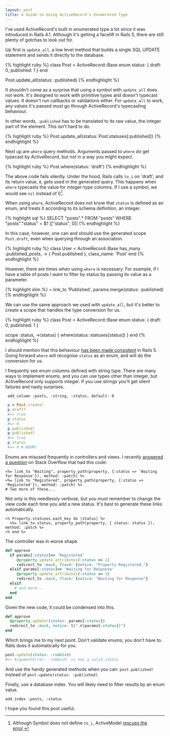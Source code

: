 ```yaml
---
layout: post
title: A Guide to Using ActiveRecord's Enumerated Type
---
```


I've used ActiveRecord's built in enumerated type a lot since it was introduced in Rails 4.1. Although it's getting a facelift in Rails 5, there are still plenty of gotchas to look out for.

Up first is `update_all`, a low level method that builds a single SQL UPDATE statement and sends it directly to the database.

{% highlight ruby %}
class Post < ActiveRecord::Base
  enum status: { draft: 0, published: 1 }
end

Post.update_all(status: :published)
{% endhighlight %}

It shouldn't come as a surprise that using a symbol with `update_all` does not work. It's designed to work with primitive types and doesn't typecast values. It doesn't run callbacks or validations either. For `update_all` to work, any values it's passed must go through ActiveRecord's typecasting behaviour.

In other words, `:published` has to be translated to its raw value, the integer part of the element. This isn't hard to do.

{% highlight ruby %}
Post.update_all(status: Post.statuses[:published])
{% endhighlight %}

Next up are `where` query methods. Arguments passed to `where` *do* get typecast by ActiveRecord, but not in a way you might expect.

{% highlight ruby %}
Post.where(status: 'draft')
{% endhighlight %}

The above code fails silently. Under the hood, Rails calls `to_i` on 'draft', and its return value, `0`, gets used in the generated query. This happens when `where` typecasts the value for integer-type columns. If I use a symbol, we would see `nil` instead of 0[^1].

When using `where`, ActiveRecord does not know that `status` is defined as an enum, and treats it according to its schema definition, an integer.

{% highlight sql %}
SELECT "posts".* FROM "posts" WHERE "posts"."status" = $1  [["status", 0]]
{% endhighlight %}

In this case, however, one can and should use the generated scope `Post.draft`, even when querying through an association.

{% highlight ruby %}
class User < ActiveRecord::Base
  has_many :published_posts, -> {
    Post.published
  }, class_name: 'Post'
end
{% endhighlight %}

However, there are times when using `where` is necessary. For example, if I have a table of posts I want to filter by status by passing its value as a parameter.

{% highlight slim %}
= link_to 'Published', params.merge(status: :published)
{% endhighlight %}

We can use the same approach we used with `update_all`, but it's better to create a scope that handles the type conversion for us.

{% highlight ruby %}
class Post < ActiveRecord::Base
  enum status: { draft: 0, published: 1 }

  scope :status, ->(status) {
    where(status: statuses[status])
  }
end
{% endhighlight %}

I should mention that this behaviour [has been made consistent][2] in Rails 5. Going forward `where` will recognise `status` as an enum, and will do the conversion for us.

I frequently see enum columns defined with string type. There are many ways to implement enums, and you can use types other than integer, but ActiveRecord only supports integer. If you use strings you'll get silent failures and nasty surprises.


```
 add_column :posts, :string, :status, default: 0
```

```ruby
 p = Post.create!
 p.draft?
 #=> true
 p.status
 #=> 0
 p.published!
 p.published?
 #=> true
 p.status
 #=> 0 # BOOM!
```


Enums are misused frequently in controllers and views. I recently [answered a question][1] on Stack Overflow that had this code:

```erb
<%= link_to "Waiting", property_path(property, {:status => 'Waiting for Response'}), method: :patch) %>
<%= link_to "Registered", property_path(property, {:status => 'Registered'}), method: :patch) %>
# Two more of these...
```

Not only is this needlessly verbose, but you must remember to change the view code each time you add a new status. It's best to generate these links automatically.

```erb
<% Property.statuses.each_key do |status| %>
  <%= link_to status, property_path(property, { status: status }), method: :patch %>
<% end %>
```

The controller was in worse shape.

```ruby
def approve
  if params[:status]== 'Registered'
     @property.update_attributes(:status => 1)
     redirect_to :back, flash: {notice: "Property Registered."}
  elsif params[:status]== 'Waiting for Response'
     @property.update_attributes(:status => 3)
     redirect_to :back, flash: {notice: "Waiting for Response"}
  elsif
    # and more...
  end
end
```

Given the new code, it could be condensed into this.

```ruby
def approve
  @property.update!(status: params[:status])
  redirect_to :back, notice: t(".#{params[:status]}")
end
```

Which brings me to my next point. Don't validate enums; you don't have to. Rails does it automatically for you.

```ruby
post.update(status: :rubbish)
#=> ArgumentError: 'rubbish' is not a valid status
```

And use the handy generated methods when you can: `post.published!` instead of `post.update(status: :published)`.

Finally, use a database index. You will likely need to filter results by an enum value.


```
add_index :posts, :status
```

I hope you found this post useful.

  [1]: http://stackoverflow.com/a/35595700/276959
  [2]: https://github.com/rails/rails/commit/c51f9b61ce1e167f5f58f07441adcfa117694301
  [^1]: Although Symbol does not define `to_i`, ActiveModel [rescues the error](https://github.com/rails/rails/blob/master/activemodel/lib/active_model/type/integer.rb#L43).
